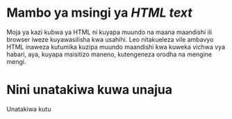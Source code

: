 # Mambo ya msingi ya *HTML text*

Moja ya kazi kubwa ya HTML ni kuyapa muundo na maana maandishi ili browser iweze kuyawasilisha kwa usahihi. Leo nitakueleza vile ambavyo HTML inaweza kutumika kuzipa muundo maandishi kwa kuweka vichwa vya habari, aya, kuyapa msisitizo maneno, kutengeneza orodha na mengine mengi.

# Nini unatakiwa kuwa unajua 
Unatakiwa kutu
